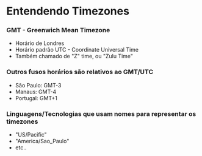 # Entendendo Timezones

### GMT - Greenwich Mean Timezone
- Horário de Londres
- Horário padrão UTC - Coordinate Universal Time
- Também chamado de "Z" time, ou "Zulu Time"

### Outros fusos horários são relativos ao GMT/UTC
- São Paulo: GMT-3
- Manaus: GMT-4
- Portugal: GMT+1

### Linguagens/Tecnologias que usam nomes para representar os timezones
- "US/Pacific"
- "America/Sao_Paulo"
- etc..